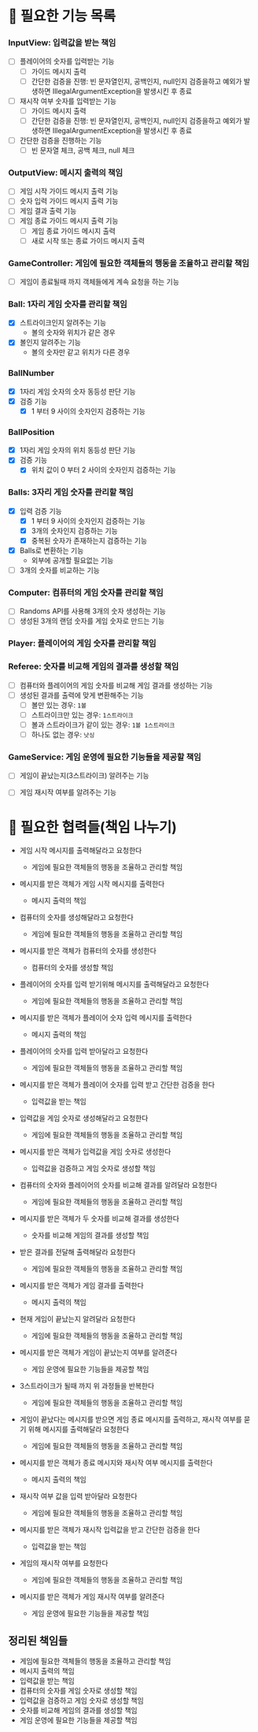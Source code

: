 # 📌 필요한 기능 목록

### InputView: 입력값을 받는 책임

- [ ] 플레이어의 숫자를 입력받는 기능
  - [ ] 가이드 메시지 출력
  - [ ] 간단한 검증을 진행: 빈 문자열인지, 공백인지, null인지 검증을하고 예외가 발생하면 IllegalArgumentException을 발생시킨 후 종료
- [ ] 재시작 여부 숫자를 입력받는 기능
  - [ ] 가이드 메시지 출력
  - [ ] 간단한 검증을 진행: 빈 문자열인지, 공백인지, null인지 검증을하고 예외가 발생하면 IllegalArgumentException을 발생시킨 후 종료
- [ ] 간단한 검증을 진행하는 기능
  - [ ] 빈 문자열 체크, 공백 체크, null 체크

### OutputView: 메시지 출력의 책임

- [ ] 게임 시작 가이드 메시지 출력 기능
- [ ] 숫자 입력 가이드 메시지 출력 기능
- [ ] 게임 결과 출력 기능
- [ ] 게임 종료 가이드 메시지 출력 기능
  - [ ] 게임 종료 가이드 메시지 출력
  - [ ] 새로 시작 또는 종료 가이드 메시지 출력

### GameController: 게임에 필요한 객체들의 행동을 조율하고 관리할 책임

- [ ] 게임이 종료될때 까지 객체들에게 계속 요청을 하는 기능

### Ball: 1자리 게임 숫자를 관리할 책임

- [x] 스트라이크인지 알려주는 기능
  - 볼의 숫자와 위치가 같은 경우
- [x] 볼인지 알려주는 기능
  - 볼의 숫자만 같고 위치가 다른 경우

### BallNumber

- [x] 1자리 게임 숫자의 숫자 동등성 판단 기능
- [x] 검증 기능
  - [x] 1 부터 9 사이의 숫자인지 검증하는 기능

### BallPosition

- [x] 1자리 게임 숫자의 위치 동등성 판단 기능
- [x] 검증 기능
  - [x] 위치 값이 0 부터 2 사이의 숫자인지 검증하는 기능

### Balls: 3자리 게임 숫자를 관리할 책임

- [x] 입력 검증 기능
  - [x] 1 부터 9 사이의 숫자인지 검증하는 기능
  - [x] 3개의 숫자인지 검증하는 기능
  - [x] 중복된 숫자가 존재하는지 검증하는 기능
- [x] Balls로 변환하는 기능
  - 외부에 공개할 필요없는 기능
- [ ] 3개의 숫자를 비교하는 기능

### Computer: 컴퓨터의 게임 숫자를 관리할 책임

- [ ] Randoms API를 사용해 3개의 숫자 생성하는 기능
- [ ] 생성된 3개의 랜덤 숫자를 게임 숫자로 만드는 기능

### Player: 플레이어의 게임 숫자를 관리할 책임

### Referee: 숫자를 비교해 게임의 결과를 생성할 책임

- [ ] 컴퓨터와 플레이어의 게임 숫자를 비교해 게임 결과를 생성하는 기능
- [ ] 생성된 결과를 출력에 맞게 변환해주는 기능
  - [ ] 볼만 있는 경우: `1볼`
  - [ ] 스트라이크만 있는 경우: `1스트라이크`
  - [ ] 볼과 스트라이크가 같이 있는 경우: `1볼 1스트라이크`
  - [ ] 하나도 없는 경우: `낫싱`

### GameService: 게임 운영에 필요한 기능들을 제공할 책임

- [ ] 게임이 끝났는지(3스트라이크) 알려주는 기능
- [ ] 게임 재시작 여부를 알려주는 기능



# 📌 필요한 협력들(책임 나누기)

- 게임 시작 메시지를 출력해달라고 요청한다
  - 게임에 필요한 객체들의 행동을 조율하고 관리할 책임

- 메시지를 받은 객체가 게임 시작 메시지를 출력한다
  - 메시지 출력의 책임

- 컴퓨터의 숫자를 생성해달라고 요청한다
  - 게임에 필요한 객체들의 행동을 조율하고 관리할 책임

- 메시지를 받은 객체가 컴퓨터의 숫자를 생성한다
  - 컴퓨터의 숫자를 생성할 책임

- 플레이어의 숫자를 입력 받기위해 메시지를 출력해달라고 요청한다
  - 게임에 필요한 객체들의 행동을 조율하고 관리할 책임

- 메시지를 받은 객체가 플레이어 숫자 입력 메시지를 출력한다
  - 메시지 출력의 책임

- 플레이어의 숫자를 입력 받아달라고 요청한다
  - 게임에 필요한 객체들의 행동을 조율하고 관리할 책임
- 메시지를 받은 객체가 플레이어 숫자를 입력 받고 간단한 검증을 한다
  - 입력값을 받는 책임
- 입력값을 게임 숫자로 생성해달라고 요청한다
  - 게임에 필요한 객체들의 행동을 조율하고 관리할 책임
- 메시지를 받은 객체가 입력값을 게임 숫자로 생성한다
  - 입력값을 검증하고 게임 숫자로 생성할 책임
- 컴퓨터의 숫자와 플레이어의 숫자를 비교해 결과를 알려달라 요청한다
  - 게임에 필요한 객체들의 행동을 조율하고 관리할 책임
- 메시지를 받은 객체가 두 숫자를 비교해 결과를 생성한다
  - 숫자를 비교해 게임의 결과를 생성할 책임
- 받은 결과를 전달해 출력해달라 요청한다
  - 게임에 필요한 객체들의 행동을 조율하고 관리할 책임
- 메시지를 받은 객체가 게임 결과를 출력한다
  - 메시지 출력의 책임
- 현재 게임이 끝났는지 알려달라 요청한다
  - 게임에 필요한 객체들의 행동을 조율하고 관리할 책임
- 메시지를 받은 객체가 게임이 끝났는지 여부를 알려준다
  - 게임 운영에 필요한 기능들을 제공할 책임
- 3스트라이크가 될때 까지 위 과정들을 반복한다
  - 게임에 필요한 객체들의 행동을 조율하고 관리할 책임
- 게임이 끝났다는 메시지를 받으면 게임 종료 메시지를 출력하고, 재시작 여부를 묻기 위해 메시지를 출력해달라 요청한다
  - 게임에 필요한 객체들의 행동을 조율하고 관리할 책임
- 메시지를 받은 객체가 종료 메시지와 재시작 여부 메시지를 출력한다
  - 메시지 출력의 책임
- 재시작 여부 값을 입력 받아달라 요청한다
  - 게임에 필요한 객체들의 행동을 조율하고 관리할 책임
- 메시지를 받은 객체가 재시작 입력값을 받고 간단한 검증을 한다
  - 입력값을 받는 책임
- 게임의 재시작 여부를 요청한다
  - 게임에 필요한 객체들의 행동을 조율하고 관리할 책임
- 메시지를 받은 객체가 게임 재시작 여부를 알려준다
  - 게임 운영에 필요한 기능들을 제공할 책임

## 정리된 책임들

- 게임에 필요한 객체들의 행동을 조율하고 관리할 책임
- 메시지 출력의 책임
- 입력값을 받는 책임
- 컴퓨터의 숫자를 게임 숫자로 생성할 책임
- 입력값을 검증하고 게임 숫자로 생성할 책임
- 숫자를 비교해 게임의 결과를 생성할 책임
- 게임 운영에 필요한 기능들을 제공할 책임

